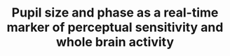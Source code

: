 ---
title: "Pupil size and phase as a real-time marker of perceptual sensitivity and whole brain activity"
project_id: consciousness
conf_date: 2023-11-01
conference_id: "SFN_2023"
presenters:
   - tori_gobo
   - javier_gonzalez-castillo
   - joshua_teves
   - micah_holness
   - peter_bandettini
   - sharif_kronemer
summary: ""
file: /assets/presentations/Gobo_et_al_SFN_2023.pdf
filename: Gobo_et_al_SFN_2023.pdf
layout: presentation
---
